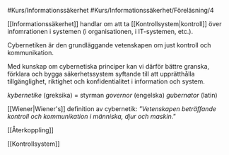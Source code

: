 #Kurs/Informationssäkerhet #Kurs/Informationssäkerhet/Föreläsning/4 

[[Informationssäkerhet]] handlar om att ta [[Kontrollsystem|kontroll]] över infomrationen i systemen (i organisationen, i IT-systemen, etc.).

Cybernetiken är den grundläggande vetenskapen om just kontroll och kommunikation.

Med kunskap om cybernetiska principer  kan vi därför bättre granska, förklara och bygga säkerhetssystem syftande till att upprätthålla tillgänglighet, riktighet och konfidentialitet i information och system.

*kybernetike* (greksika) = styrman
*governor* (engelska)
*gubernator* (latin)

[[Wiener|Wiener's]] definition av cybernetik: 
*"Vetenskapen beträffande kontroll och kommunikation i människa, djur och maskin."*

[[Återkoppling]]

[[Kontrollsystem]]